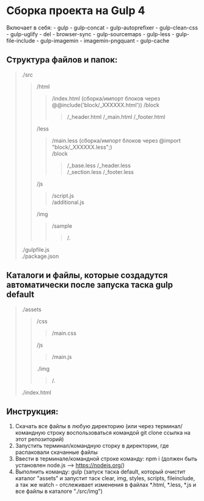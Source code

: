 # Сборка проекта на Gulp 4
Включает в себя:
    - gulp
    - gulp-concat
    - gulp-autoprefixer
    - gulp-clean-css
    - gulp-uglify
    - del
    - browser-sync
    - gulp-sourcemaps
    - gulp-less
    - gulp-file-include
    - gulp-imagemin
    - imagemin-pngquant
    - gulp-cache

## Структура файлов и папок:

>   ./src 
> >   /html
> > >   /index.html (сборка/импорт блоков через @@include('block/_XXXXXX.html'))
> > >   /block
> > > >   /_header.html
> > > >   /_main.html
> > > >   /_footer.html
> >
> >   /less    
> > >   /main.less (сборка/импорт блоков через @import "block/_XXXXXX.less";)  
> > >   /block  
> > > >   /_base.less 
> > > >   /_header.less  
> > > >   /_section.less 
> > > >   /_footer.less 
> >
> >   /js 
> > >   /script.js  
> > >   /additional.js  
> >
> >  /img
> > >   /sample
> > > >   /*.* 
>
>   ./gulpfile.js  
>   ./package.json  

## Каталоги и файлы, которые создадутся автоматически после запуска таска gulp default

>   ./assets  
> >   /css  
> > >   /main.css 
> >
> >   /js 
> > >   /main.js
> >  
> >  ./img  
> > >   /*.*
>  
>   ./index.html  

## Инструкция:

1. Скачать все файлы в любую директорию (или через терминал/командную строку воспользоваться командой git clone ссылка на этот репозиторий)
2. Запустить терминал/командную сторку в директории, где распаковали скачанные файлы
3. Ввести в терминале/командной строке команду: npm i (должен быть установлен node.js --> https://nodejs.org/)
3. Выполнить команду: gulp (запуск таска default, который очистит каталог "assets" и запустит таск clear, img, styles, scripts, fileinclude, а так же watch - отслеживает изменения в файлах *.html, *.less, *.js и все файлы в каталоге "./src/img")
